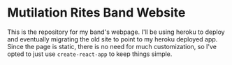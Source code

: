 # Mutilation Rites Band Website

This is the repository for my band's webpage.  I'll be using heroku to deploy and eventually migrating the old site to point to my heroku deployed app.
Since the page is static, there is no need for much customization, so I've opted to just use `create-react-app` to keep things simple.
